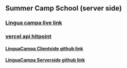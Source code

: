 ## Summer Camp School (server side)



### [Lingua campa live link](https://linguacampa.web.app/)


### [vercel api hitpoint](https://linguacampa-hd6essp06-hasankarim18.vercel.app/)

#### [LinguaCampa Clientside github link](https://github.com/programming-hero-web-course1/b712-summer-camp-client-side-hasankarim18)

#### [LinguaCampa Serverside github link](https://github.com/programming-hero-web-course1/b7a12-summer-camp-server_side-hasankarim18)

